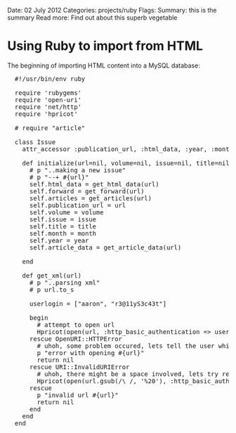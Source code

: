 Date: 02 July 2012
Categories: projects/ruby
Flags: 
Summary: this is the summary
Read more: Find out about this superb vegetable

# Using Ruby to import from HTML

The beginning of importing HTML content into a MySQL database:

<pre lang="ruby" class="highlight">
  #!/usr/bin/env ruby

  require 'rubygems'
  require 'open-uri'
  require 'net/http'
  require 'hpricot'

  # require "article"

  class Issue
    attr_accessor :publication_url, :html_data, :year, :month, :title, :articles, :issue, :volume, :forward, :article_downloads, :article_links, :article_data

    def initialize(url=nil, volume=nil, issue=nil, title=nil, month=nil, year=nil)
      # p "..making a new issue"
      # p "--+ #{url}"
      self.html_data = get_html_data(url)
      self.forward = get_forward(url)
      self.articles = get_articles(url)
      self.publication_url = url
      self.volume = volume
      self.issue = issue
      self.title = title
      self.month = month
      self.year = year
      self.article_data = get_article_data(url)

    end

    def get_xml(url)
      # p "..parsing xml"
      # p url.to_s

      userlogin = ["aaron", "r3@11yS3c43t"]

      begin
        # attempt to open url
        Hpricot(open(url, :http_basic_authentication => userlogin ))
      rescue OpenURI::HTTPError
        # uhoh, some problem occured, lets tell the user which url was the problem
        p "error with opening #{url}"
        return nil
      rescue URI::InvalidURIError
        # uhoh, there might be a space involved, lets try replacing the space with %20
        Hpricot(open(url.gsub(/\ /, '%20'), :http_basic_authentication => userlogin ))
      rescue
        p "invalid url #{url}"
        return nil
      end
    end
  end
</pre>